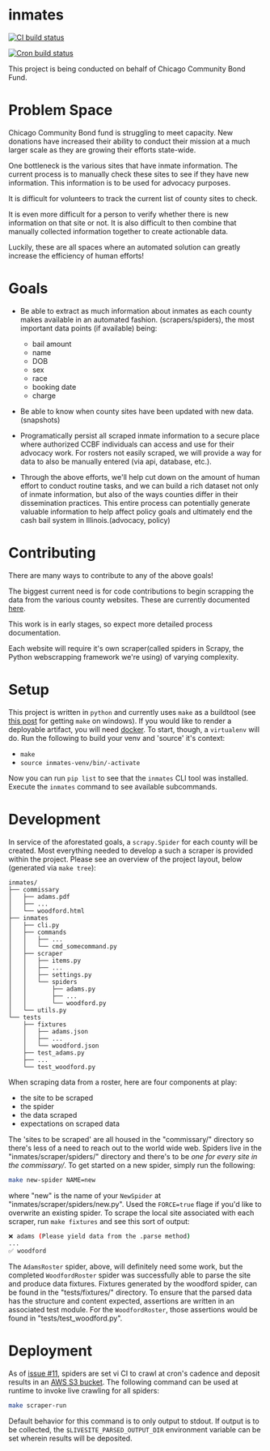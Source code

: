 # inmates

[![CI build status](https://github.com/the-radiativity-company/inmates/workflows/CI/badge.svg)](https://github.com/the-radiativity-company/inmates/actions)

[![Cron build status](https://github.com/the-radiativity-company/inmates/workflows/Cron/badge.svg)](https://github.com/the-radiativity-company/inmates/actions)

This project is being conducted on behalf of Chicago Community Bond Fund.

# Problem Space

Chicago Community Bond fund is struggling to meet capacity. New donations have increased their ability to conduct their mission at a much larger scale as they are growing their efforts state-wide.

One bottleneck is the various sites that have inmate information. The current process is to manually check these sites to see if they have new information. This information is to be used for advocacy purposes. 

It is difficult for volunteers to track the current list of county sites to check.

It is even more difficult for a person to verify whether there is new information on that site or not. It is also difficult to then combine that manually collected information together to create actionable data.

Luckily, these are all spaces where an automated solution can greatly increase the efficiency of human efforts!

# Goals

- Be able to extract as much information about inmates as each county makes available in an automated fashion. (scrapers/spiders), the most important data points (if available) being:  
    * bail amount 
    * name 
    * DOB 
    * sex 
    * race
    * booking date
    * charge
    
- Be able to know when county sites have been updated with new data.(snapshots)

- Programatically persist all scraped inmate information to a secure place where authorized CCBF individuals can access and use for their advocacy work. For rosters not easily scraped, we will provide a way for data to also be manually entered (via api, database, etc.).

- Through the above efforts, we'll help cut down on the amount of human effort to conduct routine tasks, and we can build a rich dataset not only of inmate information, but also of the ways counties differ in their dissemination practices. This entire process can potentially generate valuable information to help affect policy goals and ultimately end the cash bail system in Illinois.(advocacy, policy)

# Contributing

There are many ways to contribute to any of the above goals!

The biggest current need is for code contributions to begin scrapping the data from the various county websites. These are currently documented [here](https://docs.google.com/spreadsheets/d/1bzZqnXFybr_Hf7iTdalVAZa9VjLtRouhIMsgOoy6ARA/edit?usp=drive_web&ouid=117025765328028106544).

This work is in early stages, so expect more detailed process documentation.

Each website will require it's own scraper(called spiders in Scrapy, the Python webscrapping framework we're using) of varying complexity.

# Setup

This project is written in `python` and currently uses `make` as a buildtool (see [this post](https://stackoverflow.com/questions/32127524/how-to-install-and-use-make-in-windows) for getting `make` on windows).
If you would like to render a deployable artifact, you will need [docker](https://docs.docker.com/get-docker/).
To start, though, a `virtualenv` will do.
Run the following to build your venv and 'source' it's context:

- `make`
- `source inmates-venv/bin/-activate`

Now you can run `pip list` to see that the `inmates` CLI tool was installed.
Execute the `inmates` command to see available subcommands.

# Development

In service of the aforestated goals, a `scrapy.Spider` for each county will be created.
Most everything needed to develop a such a scraper is provided within the project.
Please see an overview of the project layout, below (generated via `make tree`):

```
inmates/
├── commissary
│   ├── adams.pdf
│   ├── ...
│   └── woodford.html
├── inmates
│   ├── cli.py
│   ├── commands
│   │   ├── ...
│   │   └── cmd_somecommand.py
│   ├── scraper
│   │   ├── items.py
│   │   ├── ...
│   │   ├── settings.py
│   │   └── spiders
│   │       ├── adams.py
│   │       ├── ...
│   │       └── woodford.py
│   └── utils.py
└── tests
    ├── fixtures
    │   ├── adams.json
    │   ├── ...
    │   └── woodford.json
    ├── test_adams.py
    ├── ...
    └── test_woodford.py
```

When scraping data from a roster, here are four components at play:

 * the site to be scraped
 * the spider
 * the data scraped
 * expectations on scraped data

The 'sites to be scraped' are all housed in the "commissary/" directory so there's less of a need to reach out to the world wide web.
Spiders live in the "inmates/scraper/spiders/" directory and there's to be _one for every site in the commissary/_.
To get started on a new spider, simply run the following:

```bash
make new-spider NAME=new
```
where "new" is the name of your `NewSpider` at "inmates/scraper/spiders/new.py".
Used the `FORCE=true` flage if you'd like to overwrite an existing spider.
To scrape the local site associated with each scraper, run `make fixtures` and see this sort of output:

```bash
❌ adams (Please yield data from the .parse method)
...
✅ woodford
```

The `AdamsRoster` spider, above, will definitely need some work, but the completed `WoodfordRoster` spider was successfully able to parse the site and produce data fixtures.
Fixtures generated by the woodford spider, can be found in the "tests/fixtures/" directory.
To ensure that the parsed data has the structure and content expected, assertions are written in an associated test module.
For the `WoodfordRoster`, those assertions would be found in "tests/test_woodford.py".

# Deployment

As of [issue #11](https://github.com/the-radiativity-company/inmates/issues/11), spiders are set vi CI to crawl at cron's cadence and deposit results in an [AWS S3 bucket](https://github.com/marketplace/actions/upload-s3).
The following command can be used at runtime to invoke live crawling for all spiders:

```bash
make scraper-run
```

Default behavior for this command is to only output to stdout.
If output is to be collected, the `$LIVESITE_PARSED_OUTPUT_DIR` environment variable can be set wherein results will be deposited.


